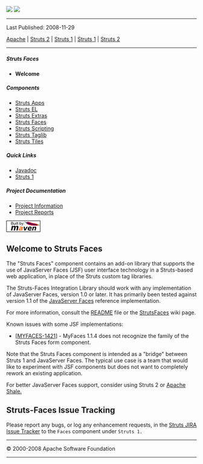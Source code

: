 <span id="bannerLeft">[![](http://www.apache.org/images/asf-logo.gif)](http://www.apache.org/)</span> <span id="bannerRight">[![](images/struts.gif)]()</span>

------------------------------------------------------------------------

Last Published: 2008-11-29

[Apache](http://www.apache.org/) | [Struts 2](2.x/) | [Struts 1](1.x/) | [Struts 1](1.x/) | [Struts 2](2.x/)

------------------------------------------------------------------------

##### Struts Faces

-   **Welcome**

##### Components

-   [Struts Apps](../struts-apps/index.html.md)
-   [Struts EL](../struts-el/index.html.md)
-   [Struts Extras](../struts-extras/index.html.md)
-   [Struts Faces](../struts-faces/index.html.md)
-   [Struts Scripting](../struts-scripting/index.html.md)
-   [Struts Taglib](../struts-taglib/index.html.md)
-   [Struts Tiles](../struts-tiles/index.html.md)

##### Quick Links

-   [Javadoc](apidocs/index.html.md)
-   [Struts 1](../index.html.md)

##### Project Documentation

-   [Project Information](project-info.html.md)
-   [Project Reports](project-reports.html.md)

[![Built by Maven](./images/logos/maven-feather.png)](http://maven.apache.org/ "Built by Maven")

<span id="Welcome_to_Struts_Faces"></span>Welcome to Struts Faces
-----------------------------------------------------------------

<span id="welcome"></span>
The "Struts Faces" component contains an add-on library that supports the use of JavaServer Faces (JSF) user interface technology in a Struts-based web application, in place of the Struts custom tag libraries.

The Struts-Faces Integration Library should work with any implementation of JavaServer Faces, version 1.0 or later. It has primarily been tested against version 1.1 of the [JavaServer Faces](http://java.sun.com/javaee/javaserverfaces/) reference implementation.

For more information, consult the [README](#README.txt) file or the [StrutsFaces](http://wiki.apache.org/struts/StrutsFaces) wiki page.

Known issues with some JSF implementations:

-   [[MYFACES-1421]](http://issues.apache.org/jira/browse/MYFACES-1421) - MyFaces 1.1.4 does not recognize the family of the Struts Faces form component.

Note that the Struts Faces component is intended as a "bridge" between Struts 1 and JavaServer Faces. The typical use case is a team that would like to experiment with JSF components but does not want to completely rework an existing application.

For better JavaServer Faces support, consider using Struts 2 or [Apache Shale.](http://shale.apache.org/)

<span id="Struts-Faces_Issue_Tracking"></span>Struts-Faces Issue Tracking
-------------------------------------------------------------------------

<span id="issue"></span>
Please report any bugs, or log any enhancement requests, in the [Struts JIRA Issue Tracker](http://issues.apache.org/struts/) to the `Faces` component under `Struts 1.`

------------------------------------------------------------------------

© 2000-2008 Apache Software Foundation

------------------------------------------------------------------------


